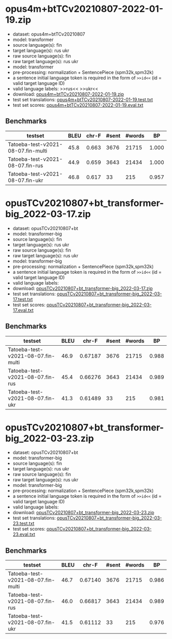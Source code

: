 # opus4m+btTCv20210807-2022-01-19.zip

* dataset: opus4m+btTCv20210807
* model: transformer
* source language(s): fin
* target language(s): rus ukr
* raw source language(s): fin
* raw target language(s): rus ukr
* model: transformer
* pre-processing: normalization + SentencePiece (spm32k,spm32k)
* a sentence initial language token is required in the form of `>>id<<` (id = valid target language ID)
* valid language labels: >>rus<< >>ukr<<
* download: [opus4m+btTCv20210807-2022-01-19.zip](https://object.pouta.csc.fi/Tatoeba-MT-models/fin-zle/opus4m+btTCv20210807-2022-01-19.zip)
* test set translations: [opus4m+btTCv20210807-2022-01-19.test.txt](https://object.pouta.csc.fi/Tatoeba-MT-models/fin-zle/opus4m+btTCv20210807-2022-01-19.test.txt)
* test set scores: [opus4m+btTCv20210807-2022-01-19.eval.txt](https://object.pouta.csc.fi/Tatoeba-MT-models/fin-zle/opus4m+btTCv20210807-2022-01-19.eval.txt)

## Benchmarks

| testset | BLEU  | chr-F | #sent | #words | BP |
|---------|-------|-------|-------|--------|----|
| Tatoeba-test-v2021-08-07.fin-multi 	| 45.8 	| 0.663 	| 3676 	| 21715 	| 1.000 |
| Tatoeba-test-v2021-08-07.fin-rus 	| 44.9 	| 0.659 	| 3643 	| 21434 	| 1.000 |
| Tatoeba-test-v2021-08-07.fin-ukr 	| 46.8 	| 0.617 	| 33 	| 215 	| 0.957 |



# opusTCv20210807+bt_transformer-big_2022-03-17.zip

* dataset: opusTCv20210807+bt
* model: transformer-big
* source language(s): fin
* target language(s): rus ukr
* raw source language(s): fin
* raw target language(s): rus ukr
* model: transformer-big
* pre-processing: normalization + SentencePiece (spm32k,spm32k)
* a sentence initial language token is required in the form of `>>id<<` (id = valid target language ID)
* valid language labels: 
* download: [opusTCv20210807+bt_transformer-big_2022-03-17.zip](https://object.pouta.csc.fi/Tatoeba-MT-models/fin-zle/opusTCv20210807+bt_transformer-big_2022-03-17.zip)
* test set translations: [opusTCv20210807+bt_transformer-big_2022-03-17.test.txt](https://object.pouta.csc.fi/Tatoeba-MT-models/fin-zle/opusTCv20210807+bt_transformer-big_2022-03-17.test.txt)
* test set scores: [opusTCv20210807+bt_transformer-big_2022-03-17.eval.txt](https://object.pouta.csc.fi/Tatoeba-MT-models/fin-zle/opusTCv20210807+bt_transformer-big_2022-03-17.eval.txt)

## Benchmarks

| testset | BLEU  | chr-F | #sent | #words | BP |
|---------|-------|-------|-------|--------|----|
| Tatoeba-test-v2021-08-07.fin-multi 	| 46.9 	| 0.67187 	| 3676 	| 21715 	| 0.988 |
| Tatoeba-test-v2021-08-07.fin-rus 	| 45.4 	| 0.66276 	| 3643 	| 21434 	| 0.989 |
| Tatoeba-test-v2021-08-07.fin-ukr 	| 41.3 	| 0.61489 	| 33 	| 215 	| 0.981 |


# opusTCv20210807+bt_transformer-big_2022-03-23.zip

* dataset: opusTCv20210807+bt
* model: transformer-big
* source language(s): fin
* target language(s): rus ukr
* raw source language(s): fin
* raw target language(s): rus ukr
* model: transformer-big
* pre-processing: normalization + SentencePiece (spm32k,spm32k)
* a sentence initial language token is required in the form of `>>id<<` (id = valid target language ID)
* valid language labels: 
* download: [opusTCv20210807+bt_transformer-big_2022-03-23.zip](https://object.pouta.csc.fi/Tatoeba-MT-models/fin-zle/opusTCv20210807+bt_transformer-big_2022-03-23.zip)
* test set translations: [opusTCv20210807+bt_transformer-big_2022-03-23.test.txt](https://object.pouta.csc.fi/Tatoeba-MT-models/fin-zle/opusTCv20210807+bt_transformer-big_2022-03-23.test.txt)
* test set scores: [opusTCv20210807+bt_transformer-big_2022-03-23.eval.txt](https://object.pouta.csc.fi/Tatoeba-MT-models/fin-zle/opusTCv20210807+bt_transformer-big_2022-03-23.eval.txt)

## Benchmarks

| testset | BLEU  | chr-F | #sent | #words | BP |
|---------|-------|-------|-------|--------|----|
| Tatoeba-test-v2021-08-07.fin-multi 	| 46.7 	| 0.67140 	| 3676 	| 21715 	| 0.986 |
| Tatoeba-test-v2021-08-07.fin-rus 	| 46.0 	| 0.66817 	| 3643 	| 21434 	| 0.989 |
| Tatoeba-test-v2021-08-07.fin-ukr 	| 41.5 	| 0.61112 	| 33 	| 215 	| 0.976 |

